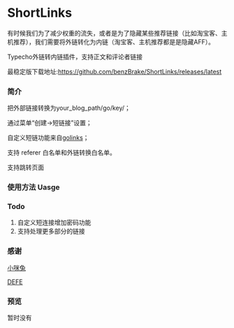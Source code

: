# ShortLinks
有时候我们为了减少权重的流失，或者是为了隐藏某些推荐链接（比如淘宝客、主机推荐），我们需要将外链转化为内链（淘宝客、主机推荐都是是隐藏AFF）。

Typecho外链转内链插件，支持正文和评论者链接

最稳定版下载地址:https://github.com/benzBrake/ShortLinks/releases/latest
### 简介
把外部链接转换为your_blog_path/go/key/；

通过菜单“创建->短链接”设置；

自定义短链功能来自[golinks](http://defe.me/prg/429.html "golinks")；

支持 referer 白名单和外链转换白名单。

支持跳转页面

### 使用方法 Uasge
### Todo

1. 自定义短连接增加密码功能
2. 支持处理更多部分的链接

### 感谢
[小咪兔](http://forum.typecho.org/viewtopic.php?t=5576 "小咪兔")

[DEFE](http://defe.me/prg/429.html "golinks")

### 预览
暂时没有
